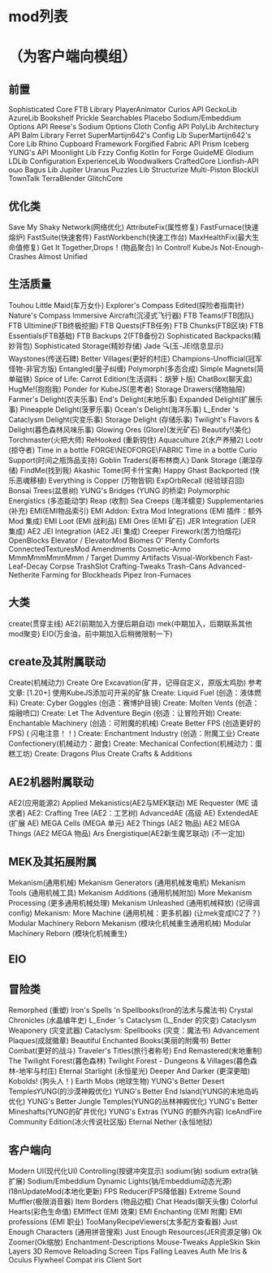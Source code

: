 # mod列表
# （为客户端向模组）

## 前置

Sophisticated Core
FTB Library
PlayerAnimator
Curios API
GeckoLib
AzureLib
Bookshelf
Prickle
Searchables
Placebo
Sodium/Embeddium Options API
Reese's Sodium Options
Cloth Config API
PolyLib
Architectury API
Balm
Library Ferret
SuperMartijn642's Config Lib
SuperMartijn642's Core Lib
Rhino
Cupboard
Framework
Forgified Fabric API
Prism
Iceberg
YUNG's API
Moonlight Lib
Fzzy Config
Kotlin for Forge
GuideME
Glodium
LDLib
Configuration
ExperienceLib
Woodwalkers
CraftedCore
Lionfish-API
oωo
Bagus Lib
Jupiter
Uranus
Puzzles Lib
Structurize
Multi-Piston
BlockUI
TownTalk
TerraBlender
GlitchCore

## 优化类

Save My Shaky Network(网络优化)
AttributeFix(属性修复)
FastFurnace(快速熔炉)
FastSuite(快速套件)
FastWorkbench(快速工作台)
MaxHealthFix(最大生命值修复)
Get It Together,Drops！(物品聚合)
In Control!
KubeJs
Not-Enough-Crashes
Almost Unified

## 生活质量

Touhou Little Maid(车万女仆)
Explorer's Compass Edited(探险者指南针)
Nature's Compass
Immersive Aircraft(沉浸式飞行器)
FTB Teams(FTB团队)
FTB Ultimine(FTB终极挖掘)
FTB Quests(FTB任务)
FTB Chunks(FTB区块)
FTB Essentials(FTB基础)
FTB Backups 2(FTB备份2)
Sophisticated Backpacks(精妙背包)
Sophisticated Storage(精妙存储)
Jade 🔍(玉-JEI信息显示)
Waystones(传送石碑)
Better Villages(更好的村庄)
Champions-Unofficial(冠军怪物-非官方版)
Entangled(量子纠缠)
Polymorph(多态合成)
Simple Magnets(简单磁铁)
Spice of Life: Carrot Edition(生活调料：胡萝卜版)
ChatBox(聊天盒)
HugMe!(抱抱我)
Ponder for KubeJS(思考者)
Storage Drawers(储物抽屉)
Farmer's Delight(农夫乐事)
End's Delight(末地乐事)
Expanded Delight(扩展乐事)
Pineapple Delight(菠萝乐事)
Ocean's Delight(海洋乐事)
L_Ender 's Cataclysm Delight(灾变乐事)
Storage Delight (存储乐事)
Twilight's Flavors & Delight(暮色森林风味乐事)
Glowing Ores (Glore)(发光矿石)
Beautify!(美化)
Torchmaster(火把大师)
ReHooked (重新钩住)
Aquaculture 2(水产养殖2)
Lootr (掠夺者)
Time in a bottle FORGE\NEOFORGE\FABRIC
Time in a bottle Curio Support(时间之瓶饰品支持)
Goblin Traders(哥布林商人)
Dank Storage (潮湿存储)
FindMe(找到我)
Akashic Tome(阿卡什宝典)
Happy Ghast Backported (快乐恶魂移植)
Everything is Copper (万物皆铜)
ExpOrbRecall (经验球召回)
Bonsai Trees(盆景树)
YUNG's Bridges (YUNG 的桥梁)
Polymorphic Energistics (多态能动学)
Reap (收割)
Sea Creeps (海洋蠕变)
Supplementaries (补充)
EMI(EMI物品索引)
EMI Addon: Extra Mod Integrations (EMI 插件：额外 Mod 集成)
EMI Loot (EMI 战利品)
EMI Ores (EMI 矿石)
JER Integration (JER 集成)
AE2 JEI Integration (AE2 JEI 集成)
Creeper Firework(苦力怕烟花)
OpenBlocks Elevator / ElevatorMod
Biomes O' Plenty
Comforts
ConnectedTexturesMod
Amendments
Cosmetic-Armo
MmmMmmMmmMmm / Target Dummy
Artifacts
Visual-Workbench
Fast-Leaf-Decay
Corpse
TrashSlot
Crafting-Tweaks
Trash-Cans
Advanced-Netherite
Farming for Blockheads
Pipez
Iron-Furnaces

## 大类

create(贯穿主线)
AE2(前期加入方便后期自动)
mek(中期加入，后期联系其他mod聚变)
EIO(万金油，前中期加入后稍微限制一下)

## create及其附属联动

Create(机械动力)
Create Ore Excavation(矿井，记得自定义，原版太鸡肋)   参考文章: [1.20+] 使用KubeJS添加可开采的矿脉
Create: Liquid Fuel (创造：液体燃料)
Create: Cyber Goggles (创造：赛博护目镜)
Create: Molten Vents (创造：熔融喷口)
Create: Let The Adventure Begin (创造：让冒险开始)
Create: Enchantable Machinery (创造：可附魔的机械)
Create Better FPS (创造更好的 FPS) ( 闪电注意！！)
Create: Enchantment Industry (创造：附魔工业)
Create Confectionery(机械动力：甜食)
Create: Mechanical Confection(机械动力：蛋糕工坊)
Create: Dragons Plus
Create Crafts & Additions

## AE2机器附属联动

AE2(应用能源2)
Applied Mekanistics(AE2与MEK联动)
ME Requester (ME 请求者)
AE2: Crafting Tree (AE2：工艺树)
AdvancedAE (高级 AE)
ExtendedAE (扩展 AE)
MEGA Cells (MEGA 单元)
AE2 Things (AE2 物品)
AE2 MEGA Things (AE2 MEGA 物品)
Ars Énergistique(AE2新生魔艺联动) (不一定加)

## MEK及其拓展附属

Mekanism(通用机械)
Mekanism Generators (通用机械发电机)
Mekanism Tools (通用机械工具)
Mekanism Additions (通用机械附加)
More Mekanism Processing (更多通用机械处理)
Mekanism Unleashed (通用机械释放) (记得调config)
Mekanism: More Machine (通用机械：更多机器) (让mek变成IC2了？)
Modular Machinery Reborn Mekanism (模块化机械重生通用机械)
Modular Machinery Reborn (模块化机械重生)

## EIO

## 冒险类

Remorphed (重塑)
Iron's Spells 'n Spellbooks(Iron的法术与魔法书)
Crystal Chronicles (水晶编年史)
L_Ender 's Cataclysm (L_Ender 的灾变)
Cataclysm Weaponery (灾变武器)
Cataclysm: Spellbooks (灾变：魔法书)
Advancement Plaques(成就徽章)
Beautiful Enchanted Books(美丽的附魔书)
Better Combat(更好的战斗)
Traveler's Titles(旅行者称号)
End Remastered(末地重制)
The Twilight Forest(暮色森林)
Twilight Forest - Dungeons & Villages(暮色森林-地牢与村庄)
Eternal Starlight (永恒星光)
Deeper And Darker (更深更暗)
Kobolds! (狗头人！)
Earth Mobs (地球生物)
YUNG's Better Desert TemplesYUNG(的沙漠神殿优化)
YUNG's Better End Island(YUNG的末地岛屿优化)
YUNG's Better Jungle Temples(YUNG的丛林神殿优化)
YUNG's Better Mineshafts(YUNG的矿井优化)
YUNG's Extras (YUNG 的额外内容)
IceAndFire Community Edition(冰火传说社区版)
Eternal Nether (永恒地狱)

## 客户端向

Modern UI(现代化UI)
Controlling(按键冲突显示)
sodium(钠)
sodium extra(钠扩展)
Sodium/Embeddium Dynamic Lights(钠/Embeddium动态光源)
I18nUpdateMod(本地化更新)
FPS Reducer(FPS降低器)
Extreme Sound Muffler(极限消音器)
Item Borders (物品边框)
Chat Heads(聊天头像)
Colorful Hearts(彩色生命值)
EMIffect (EMI 效果)
EMI Enchanting (EMI 附魔)
EMI professions (EMI 职业)
TooManyRecipeViewers(太多配方查看器)
Just Enough Characters (通用拼音搜索)
Just Enough Resources(JER资源足够)
Ok Zoomer(Ok缩放)
Enchantment-Descriptions
Mouse-Tweaks
AppleSkin
Skin Layers 3D
Remove Reloading Screen
Tips
Falling Leaves
Auth Me
Iris & Oculus Flywheel Compat
iris
Client Sort